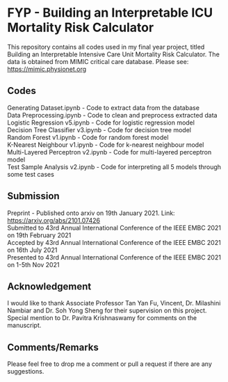 # FYP - Building an Interpretable ICU Mortality Risk Calculator
This repository contains all codes used in my final year project, titled Building an Interpretable Intensive Care Unit Mortality Risk Calculator.
The data is obtained from MIMIC critical care database. Please see: https://mimic.physionet.org

## Codes
Generating Dataset.ipynb - Code to extract data from the database  
Data Preprocessing.ipynb - Code to clean and preprocess extracted data  
Logistic Regression v5.ipynb - Code for logistic regression model  
Decision Tree Classifier v3.ipynb - Code for decision tree model  
Random Forest v1.ipynb - Code for random forest model  
K-Nearest Neighbour v1.ipynb - Code for k-nearest neighbour model  
Multi-Layered Perceptron v2.ipynb - Code for multi-layered perceptron model  
Test Sample Analysis v2.ipynb - Code for interpreting all 5 models through some test cases

## Submission
Preprint - Published onto arxiv on 19th January 2021. Link: https://arxiv.org/abs/2101.07426  
Submitted to 43rd Annual International Conference of the IEEE EMBC 2021 on 19th February 2021\
Accepted by 43rd Annual International Conference of the IEEE EMBC 2021 on 16th July 2021\
Presented to 43rd Annual International Conference of the IEEE EMBC 2021 on 1-5th Nov 2021

## Acknowledgement
I would like to thank Associate Professor Tan Yan Fu, Vincent, Dr. Milashini Nambiar and Dr. Soh Yong Sheng for their supervision on this project. Special mention to Dr. Pavitra Krishnaswamy for comments on the manuscript.

## Comments/Remarks
Please feel free to drop me a comment or pull a request if there are any suggestions.
